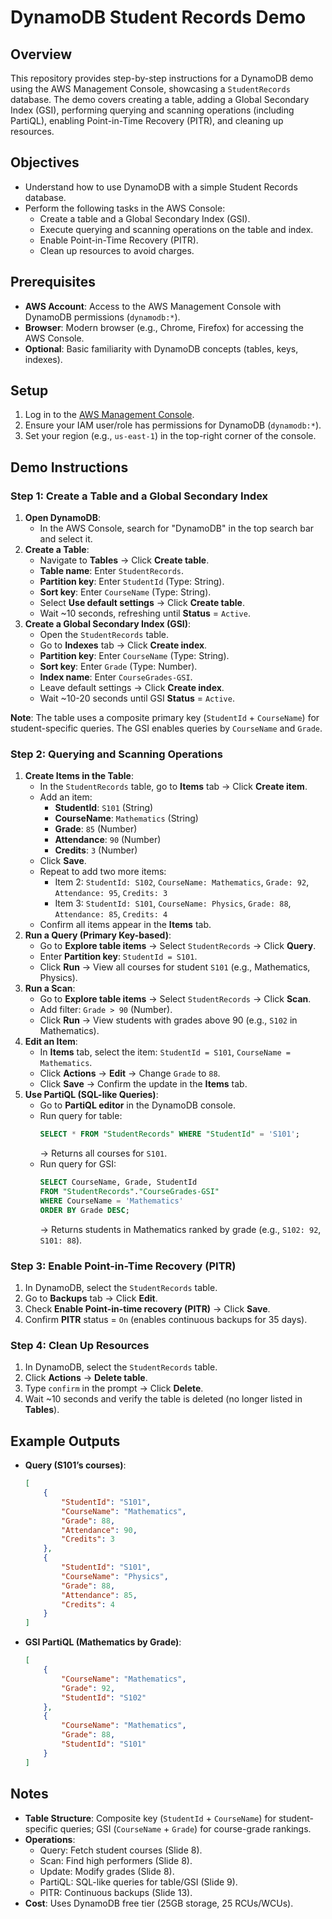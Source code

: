 # DynamoDB Student Records Demo

<!-- Presentation slides [Amazon DynamoDB Fundamentals presentation](./dynamodb_presentation.html). -->

## Overview
This repository provides step-by-step instructions for a DynamoDB demo using the AWS Management Console, showcasing a `StudentRecords` database. The demo covers creating a table, adding a Global Secondary Index (GSI), performing querying and scanning operations (including PartiQL), enabling Point-in-Time Recovery (PITR), and cleaning up resources. 

## Objectives
- Understand how to use DynamoDB with a simple Student Records database.
- Perform the following tasks in the AWS Console:
  - Create a table and a Global Secondary Index (GSI).
  - Execute querying and scanning operations on the table and index.
  - Enable Point-in-Time Recovery (PITR).
  - Clean up resources to avoid charges.

## Prerequisites
- **AWS Account**: Access to the AWS Management Console with DynamoDB permissions (`dynamodb:*`).
- **Browser**: Modern browser (e.g., Chrome, Firefox) for accessing the AWS Console.
- **Optional**: Basic familiarity with DynamoDB concepts (tables, keys, indexes).

## Setup
1. Log in to the [AWS Management Console](https://console.aws.amazon.com).
2. Ensure your IAM user/role has permissions for DynamoDB (`dynamodb:*`).
3. Set your region (e.g., `us-east-1`) in the top-right corner of the console.

## Demo Instructions

### Step 1: Create a Table and a Global Secondary Index
1. **Open DynamoDB**:
   - In the AWS Console, search for "DynamoDB" in the top search bar and select it.
2. **Create a Table**:
   - Navigate to **Tables** → Click **Create table**.
   - **Table name**: Enter `StudentRecords`.
   - **Partition key**: Enter `StudentId` (Type: String).
   - **Sort key**: Enter `CourseName` (Type: String).
   - Select **Use default settings** → Click **Create table**.
   - Wait ~10 seconds, refreshing until **Status** = `Active`.
3. **Create a Global Secondary Index (GSI)**:
   - Open the `StudentRecords` table.
   - Go to **Indexes** tab → Click **Create index**.
   - **Partition key**: Enter `CourseName` (Type: String).
   - **Sort key**: Enter `Grade` (Type: Number).
   - **Index name**: Enter `CourseGrades-GSI`.
   - Leave default settings → Click **Create index**.
   - Wait ~10-20 seconds until GSI **Status** = `Active`.

**Note**: The table uses a composite primary key (`StudentId` + `CourseName`) for student-specific queries. The GSI enables queries by `CourseName` and `Grade`.

### Step 2: Querying and Scanning Operations
1. **Create Items in the Table**:
   - In the `StudentRecords` table, go to **Items** tab → Click **Create item**.
   - Add an item:
     - **StudentId**: `S101` (String)
     - **CourseName**: `Mathematics` (String)
     - **Grade**: `85` (Number)
     - **Attendance**: `90` (Number)
     - **Credits**: `3` (Number)
   - Click **Save**.
   - Repeat to add two more items:
     - Item 2: `StudentId: S102`, `CourseName: Mathematics`, `Grade: 92`, `Attendance: 95`, `Credits: 3`
     - Item 3: `StudentId: S101`, `CourseName: Physics`, `Grade: 88`, `Attendance: 85`, `Credits: 4`
   - Confirm all items appear in the **Items** tab.
2. **Run a Query (Primary Key-based)**:
   - Go to **Explore table items** → Select `StudentRecords` → Click **Query**.
   - Enter **Partition key**: `StudentId = S101`.
   - Click **Run** → View all courses for student `S101` (e.g., Mathematics, Physics).
3. **Run a Scan**:
   - Go to **Explore table items** → Select `StudentRecords` → Click **Scan**.
   - Add filter: `Grade > 90` (Number).
   - Click **Run** → View students with grades above 90 (e.g., `S102` in Mathematics).
4. **Edit an Item**:
   - In **Items** tab, select the item: `StudentId = S101`, `CourseName = Mathematics`.
   - Click **Actions** → **Edit** → Change `Grade` to `88`.
   - Click **Save** → Confirm the update in the **Items** tab.
5. **Use PartiQL (SQL-like Queries)**:
   - Go to **PartiQL editor** in the DynamoDB console.
   - Run query for table:
     ```sql
     SELECT * FROM "StudentRecords" WHERE "StudentId" = 'S101';
     ```
     → Returns all courses for `S101`.
   - Run query for GSI:
     ```sql
     SELECT CourseName, Grade, StudentId
     FROM "StudentRecords"."CourseGrades-GSI"
     WHERE CourseName = 'Mathematics'
     ORDER BY Grade DESC;
     ```
     → Returns students in Mathematics ranked by grade (e.g., `S102: 92`, `S101: 88`).

### Step 3: Enable Point-in-Time Recovery (PITR)
1. In DynamoDB, select the `StudentRecords` table.
2. Go to **Backups** tab → Click **Edit**.
3. Check **Enable Point-in-time recovery (PITR)** → Click **Save**.
4. Confirm **PITR** status = `On` (enables continuous backups for 35 days).

### Step 4: Clean Up Resources
1. In DynamoDB, select the `StudentRecords` table.
2. Click **Actions** → **Delete table**.
3. Type `confirm` in the prompt → Click **Delete**.
4. Wait ~10 seconds and verify the table is deleted (no longer listed in **Tables**).

## Example Outputs
- **Query (S101’s courses)**:
  ```json
  [
      {
          "StudentId": "S101",
          "CourseName": "Mathematics",
          "Grade": 88,
          "Attendance": 90,
          "Credits": 3
      },
      {
          "StudentId": "S101",
          "CourseName": "Physics",
          "Grade": 88,
          "Attendance": 85,
          "Credits": 4
      }
  ]
  ```
- **GSI PartiQL (Mathematics by Grade)**:
  ```json
  [
      {
          "CourseName": "Mathematics",
          "Grade": 92,
          "StudentId": "S102"
      },
      {
          "CourseName": "Mathematics",
          "Grade": 88,
          "StudentId": "S101"
      }
  ]
  ```

## Notes
- **Table Structure**: Composite key (`StudentId` + `CourseName`) for student-specific queries; GSI (`CourseName` + `Grade`) for course-grade rankings.
- **Operations**:
  - Query: Fetch student courses (Slide 8).
  - Scan: Find high performers (Slide 8).
  - Update: Modify grades (Slide 8).
  - PartiQL: SQL-like queries for table/GSI (Slide 9).
  - PITR: Continuous backups (Slide 13).
- **Cost**: Uses DynamoDB free tier (25GB storage, 25 RCUs/WCUs). 